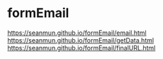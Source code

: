 # formEmail

https://seanmun.github.io/formEmail/email.html
https://seanmun.github.io/formEmail/getData.html
https://seanmun.github.io/formEmail/finalURL.html

